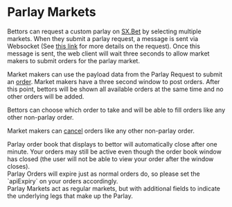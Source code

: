 # Parlay Markets

Bettors can request a custom parlay on [SX.Bet](https://sx.bet) by selecting multiple markets. When they submit a parlay request, a message is sent via Websocket (See [this link](#parlay-market-requests) for more details on the request). Once this message is sent, the web client will wait three seconds to allow market makers to submit orders for the parlay market.

Market makers can use the payload data from the Parlay Request to submit an [order](#post-a-new-order). Market makers have a three second window to post orders. After this point, bettors will be shown all available orders at the same time and no other orders will be added.

Bettors can choose which order to take and will be able to fill orders like any other non-parlay order.

Market makers can [cancel](#cancel-individual-orders) orders like any other non-parlay order.

<aside class="notice">
Parlay order book that displays to bettor will automatically close after one minute. Your orders may still be active even though the order book window has closed (the user will not be able to view your order after the window closes).
</aside>

<aside class="notice">
Parlay Orders will expire just as normal orders do, so please set the `apiExpiry` on your orders accordingly.
</aside>

<aside class="notice">
Parlay Markets act as regular markets, but with additional fields to indicate the underlying legs that make up the Parlay.
</aside>